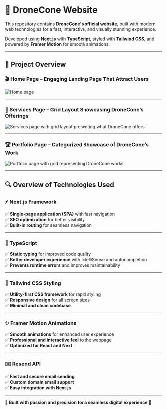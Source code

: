 # 🚁 DroneCone Website

This repository contains **DroneCone's official website**, built with modern web technologies for a fast, interactive, and visually stunning experience.

Developed using **Next.js** with **TypeScript**, styled with **Tailwind CSS**, and powered by **Framer Motion** for smooth animations.

---

## 🌟 Project Overview

### 🎬 Home Page – Engaging Landing Page That Attract Users

![Home page](https://res.cloudinary.com/dcwp4g10w/image/upload/v1739016943/GitHub-readme/prombvwizzs1tbvjwp1t.png)

---

### 📌 Services Page – Grid Layout Showcasing DroneCone’s Offerings

![Services page with grid layout presenting what DroneCone offers](https://res.cloudinary.com/dcwp4g10w/image/upload/v1739016944/GitHub-readme/zwlfk2oo3eizpkmxmlrm.jpg)

---

### 🏆 Portfolio Page – Categorized Showcase of DroneCone’s Work

![Portfolio page with grid representing DroneCone works](https://res.cloudinary.com/dcwp4g10w/image/upload/v1739016944/GitHub-readme/yegk6ovdyr3kbu7vv91j.jpg)

---

## 🔍 Overview of Technologies Used

### ⚡ Next.js Framework

✅ **Single-page application (SPA)** with fast navigation  
✅ **SEO optimization** for better visibility  
✅ **Built-in routing** for seamless navigation

---

### 📝 TypeScript

✅ **Static typing** for improved code quality  
✅ **Better developer experience** with IntelliSense and autocompletion  
✅ **Prevents runtime errors** and improves maintainability

---

### 🎨 Tailwind CSS Styling

✅ **Utility-first CSS framework** for rapid styling  
✅ **Responsive design** for all screen sizes  
✅ **Minimal and clean codebase**

---

### ✨ Framer Motion Animations

✅ **Smooth animations** for enhanced user experience  
✅ **Professional and interactive feel** to the webpage  
✅ **Optimized for React and Next**

---

### ✉️ Resend API

✅ **Fast and secure email sending**  
✅ **Custom domain email support**  
✅ **Easy integration with Next.js**

---

**🚀 Built with passion and precision for a seamless digital experience 🚀**
